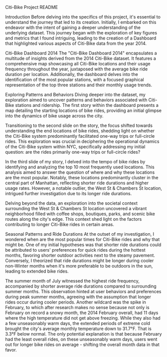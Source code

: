 Citi-Bike Project README

Introduction
Before delving into the specifics of this project, it's essential to understand the journey that led to its creation. Initially, I embarked on this endeavor with the intent of gaining a deeper understanding of the underlying dataset. This journey began with the exploration of key figures and metrics that I found intriguing, leading to the creation of a Dashboard that highlighted various aspects of Citi-Bike data from the year 2014.

Citi-Bike Dashboard 2014
The "Citi-Bike Dashboard 2014" encapsulates a multitude of insights derived from the 2014 Citi-Bike dataset. It features a comprehensive map showcasing all Citi-Bike locations and their usage frequency throughout the year, juxtaposed with the average bike ride duration per location. Additionally, the dashboard delves into the identification of the most popular stations, with a focused graphical representation of the top three stations and their monthly usage trends.

Exploring Patterns and Behaviors
Diving deeper into the dataset, my exploration aimed to uncover patterns and behaviors associated with Citi-Bike stations and ridership. The first story within the dashboard presents a map detailing the starting locations of bike rides, providing an initial glimpse into the dynamics of bike usage across the city.

Transitioning to the second slide on the story, the focus shifted towards understanding the end locations of bike rides, shedding light on whether the Citi-Bike system predominantly facilitated one-way trips or full-circle rides. This exploration was crucial in deciphering the operational dynamics of the Citi-Bike system within NYC, specifically addressing my initial question: are the rides primarily one-way trips or full-circle rides?

In the third slide of my story, I delved into the tempo of bike rides by identifying and analyzing the top 10 most frequently used locations. This analysis aimed to answer the question of where and why these locations are the most popular. Notably, these locations predominantly cluster in the central part of Manhattan, reflecting shorter ride durations and higher usage rates. However, a notable outlier, the West St & Chambers St location, intrigued further investigation due to its longer ride durations.

Delving beyond the data, an exploration into the societal context surrounding the West St & Chambers St location uncovered a vibrant neighborhood filled with coffee shops, boutiques, parks, and scenic bike routes along the city's edge. This context shed light on the factors contributing to longer Citi-Bike rides in certain areas.

Seasonal Patterns and Ride Durations
At the outset of my investigation, I wondered when are the most popular times for Citi-Bike rides and why that might be. One of my initial hypotheses was that shorter ride durations could be attributed to users' preferences for quick rides during the hottest months, favoring shorter outdoor activities next to the steamy pavement. Conversely, I theorized that ride durations might be longer during cooler non-Winter months when it's more preferable to be outdoors in the sun, leading to extended bike rides.

The summer month of July witnessed the highest ride frequency, accompanied by shorter average ride durations compared to surrounding summer months. This observation hinted at user behaviors and preferences during peak summer months, agreeing with the assumption that longer rides occur during cooler periods. Another wildcard was the spike in February, to which after research makes no sense because not only is February on record a snowy month, the 2014 February overall, had 11 days where the high temperature did not get above freezing. While they also had a few unseasonably warm days, the extended periods of extreme cold brought the city's average monthly temperature down to 31.7°F. That is 3.3°F below normal. The only potential explanation is that because February had the least overall rides, on these unseasonably warm days, users went out for longer bike rides on average - shifting the overall month data in that favor.
